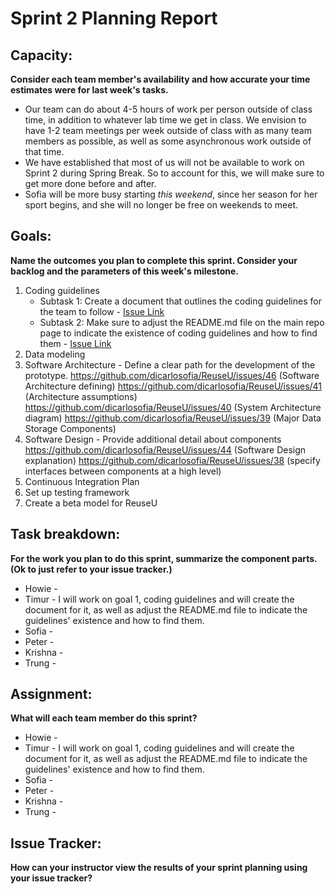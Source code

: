 # Sprint 2 Planning Report
## Capacity:
__Consider each team member's availability and how accurate your time estimates were for last week's tasks.__
- Our team can do about 4-5 hours of work per person outside of class time, in addition to
whatever lab time we get in class. We envision to have 1-2 team meetings per week outside of
class with as many team members as possible, as well as some asynchronous work outside of
that time.
- We have established that most of us will not be available to work on Sprint 2 during Spring Break. So to account for this, we will
make sure to get more done before and after. 
- Sofia will be more busy starting *this weekend*, since her season for her sport begins, and she will no
longer be free on weekends to meet.  

## Goals: 
__Name the outcomes you plan to complete this sprint. Consider your backlog and the parameters of this week's milestone.__
1. Coding guidelines 
    * Subtask 1: Create a document that outlines the coding guidelines for the team to follow - [Issue Link](https://github.com/dicarlosofia/ReuseU/issues/42)
    * Subtask 2: Make sure to adjust the README.md file on the main repo page to indicate the existence of coding guidelines and how to find them - [Issue Link](https://github.com/dicarlosofia/ReuseU/issues/42)
2. Data modeling
3. Software Architecture - Define a clear path for the development of the prototype.
https://github.com/dicarlosofia/ReuseU/issues/46 (Software Architecture defining)
https://github.com/dicarlosofia/ReuseU/issues/41 (Architecture assumptions)
https://github.com/dicarlosofia/ReuseU/issues/40 (System Architecture diagram)
https://github.com/dicarlosofia/ReuseU/issues/39 (Major Data Storage Components)
4. Software Design - Provide additional detail about components 
https://github.com/dicarlosofia/ReuseU/issues/44 (Software Design explanation)
https://github.com/dicarlosofia/ReuseU/issues/38 (specify interfaces between components at a high level)
5. Continuous Integration Plan
6. Set up testing framework
7. Create a beta model for ReuseU

## Task breakdown:
__For the work you plan to do this sprint, summarize the component parts. (Ok to just refer to your issue tracker.)__
* Howie - 
* Timur - I will work on goal 1, coding guidelines and will create the document for it, as well as adjust the README.md file to indicate the guidelines' existence and how to find them.
* Sofia -
* Peter -
* Krishna -
* Trung - 

## Assignment:
__What will each team member do this sprint?__
* Howie - 
* Timur - I will work on goal 1, coding guidelines and will create the document for it, as well as adjust the README.md file to indicate the guidelines' existence and how to find them.
* Sofia -
* Peter -
* Krishna -
* Trung - 

## Issue Tracker:
__How can your instructor view the results of your sprint planning using your issue tracker?__

